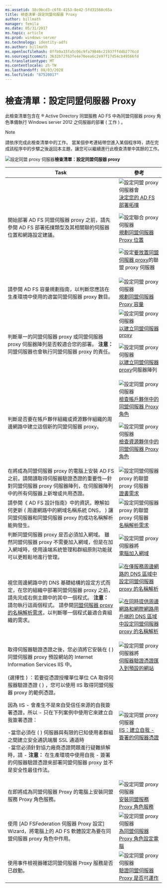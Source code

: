 ```yaml
---
ms.assetid: 38c9bcd3-c6f8-4153-8e42-5fd31568c65a
title: 檢查清單-設定同盟伺服器 Proxy
author: billmath
manager: femila
ms.date: 05/31/2017
ms.topic: article
ms.prod: windows-server
ms.technology: identity-adfs
ms.author: billmath
ms.openlocfilehash: 0ffb9a33fa5c06c9fa79846c21937ffddb2776cd
ms.sourcegitcommit: 3632b72f63fe4e70eea6c2e97f17d54cb49566fd
ms.translationtype: MT
ms.contentlocale: zh-TW
ms.lasthandoff: 08/03/2020
ms.locfileid: "87520017"
---
```

# <a name="checklist-setting-up-a-federation-server-proxy"></a>檢查清單：設定同盟伺服器 Proxy

此檢查清單包含在 &reg; Active Directory 同盟服務 AD FS 中為同盟伺服器 proxy 角色準備執行 Windows server 2012 之伺服器的部署 \( 工作 \) 。

> [!NOTE]
> 請依序完成此檢查清單中的工作。 當某個參考連結帶您進入某個程序時，請在完成該程序中的步驟之後返回本主題，讓您可以繼續進行此檢查清單中其餘的工作。

![設定同盟 proxy 伺服器](media/2b05dce3-938f-4168-9b8f-1f4398cbdb9b.gif)**檢查清單：設定同盟伺服器 proxy**

|Task|參考|
|--------|-------------|
|開始部署 AD FS 同盟伺服器 proxy 之前，請先參閱 AD FS 部署拓撲類型及其相關聯的伺服器位置和網路設定建議。|![設定同盟 proxy 伺服器會](media/faa393df-4856-4431-9eda-4f4e5be72a90.gif)[決定您的 AD FS 部署拓撲](../design/determine-your-ad-fs-deployment-topology.md)<p>![設定聯合 proxy 伺服器](media/faa393df-4856-4431-9eda-4f4e5be72a90.gif)[規劃同盟伺服器 Proxy 位置](../design/planning-federation-server-proxy-placement.md)<p>![設定](media/faa393df-4856-4431-9eda-4f4e5be72a90.gif)[要放置同盟伺服器 proxy](/previous-versions/windows/it-pro/windows-server-2012-R2-and-2012/dd807048(v=ws.11))的聯盟 proxy 伺服器|
|請參閱 AD FS 容量規劃指南，以判斷您應該在生產環境中使用的適當同盟伺服器 proxy 數目。|![設定同盟 proxy 伺服器](media/faa393df-4856-4431-9eda-4f4e5be72a90.gif)[規劃同盟伺服器 Proxy 容量](/previous-versions/windows/it-pro/windows-server-2012-R2-and-2012/gg749898(v=ws.11))|
|判斷單一的同盟伺服器 proxy 或同盟伺服器 proxy 伺服器陣列是否較適合您的部署。 **注意：** 同盟伺服器也會執行同盟伺服器 proxy 的責任。|![設定同盟 proxy 伺服器](media/faa393df-4856-4431-9eda-4f4e5be72a90.gif)[以建立同盟伺服器 proxy](/previous-versions/windows/it-pro/windows-server-2012-R2-and-2012/dd807032(v=ws.11))<p>![設定同盟 proxy 伺服器](media/faa393df-4856-4431-9eda-4f4e5be72a90.gif)[以建立同盟伺服器 proxy](/previous-versions/windows/it-pro/windows-server-2012-R2-and-2012/dd807082(v=ws.11))伺服器陣列|
|判斷是否要在帳戶夥伴組織或資源夥伴組織的周邊網路中建立這個新的同盟伺服器 proxy。|![設定同盟 proxy 伺服器](media/faa393df-4856-4431-9eda-4f4e5be72a90.gif)[檢查帳戶夥伴中的同盟伺服器 Proxy 角色](/previous-versions/windows/it-pro/windows-server-2012-R2-and-2012/dd807109(v=ws.11))<p>![設定同盟 proxy 伺服器](media/faa393df-4856-4431-9eda-4f4e5be72a90.gif)[檢查資源夥伴中的同盟伺服器 Proxy 角色](/previous-versions/windows/it-pro/windows-server-2012-R2-and-2012/dd807052(v=ws.11))|
|在將成為同盟伺服器 proxy 的電腦上安裝 AD FS 之前，請閱讀取得伺服器驗證憑證的重要性—針對同盟伺服器 proxy 伺服器陣列，在伺服器陣列中的所有伺服器上新增或共用憑證。|![設定同盟伺服器 proxy 的聯盟 proxy 伺服器](media/faa393df-4856-4431-9eda-4f4e5be72a90.gif)[證書需求](/previous-versions/windows/it-pro/windows-server-2012-R2-and-2012/dd807054(v=ws.11))|
|請參閱《 AD FS 設計指南》中的資訊，瞭解如何更新 \( 周邊網路中的網域名稱系統 DNS， \) 讓同盟伺服器和同盟伺服器 proxy 的成功名稱解析能夠發生。|![設定同盟伺服器 proxy 的聯盟 proxy 伺服器](media/faa393df-4856-4431-9eda-4f4e5be72a90.gif)[名稱解析需求](/previous-versions/windows/it-pro/windows-server-2012-R2-and-2012/dd807055(v=ws.11))|
|判斷同盟伺服器 proxy 是否必須加入網域。 雖然同盟伺服器 proxy 不需要加入網域，但是在加入網域時，使用遠端系統管理和群組原則功能就可以更輕鬆地進行管理。|![設定同盟 proxy 伺服器將](media/15dd35b6-6cc6-421f-93f8-7109920e7144.gif)[電腦加入網域](Join-a-Computer-to-a-Domain.md)|
|視您周邊網路中的 DNS 基礎結構的設定方式而定，在您的組織中部署同盟伺服器 proxy 之前，請先完成右側主題中的其中一個程式。 **注意：** 請勿執行這兩個程式。 請參閱[同盟伺服器 proxy 的名稱解析需求](/previous-versions/windows/it-pro/windows-server-2012-R2-and-2012/dd807055(v=ws.11))，以判斷哪一個程式最適合貴組織的需求。|![](media/15dd35b6-6cc6-421f-93f8-7109920e7144.gif)[在僅服務周邊網路的 DNS 區域中設定同盟伺服器 proxy 的名稱解析](./configure-name-resolution-for-federation-server-proxy-in-dns-zone-serving-only-perimeter-network.md)<p>![](media/15dd35b6-6cc6-421f-93f8-7109920e7144.gif)[在同時提供周邊網路和網際網路用戶端的 DNS 區域中設定同盟伺服器 proxy 的名稱解析](./configure-name-resolution-for-federation-server-proxy-in-dns-zone-serving-only-perimeter-network.md)|
|取得伺服器驗證憑證之後，您必須將它安裝在 \( \) 同盟伺服器 proxy 預設網站的 Internet Information Services IIS 中。|![設定同盟 proxy 伺服器將](media/15dd35b6-6cc6-421f-93f8-7109920e7144.gif)[伺服器驗證憑證匯入到預設的網站](Import-a-Server-Authentication-Certificate-to-the-Default-Web-Site.md)|
|\(選擇性 \) ：若要從憑證授權單位單位 CA 取得伺服器驗證憑證 \( \) ，您可以使用 IIS 取得同盟伺服器 proxy 的範例憑證。<p>因為 IIS \- 會產生不是來自受信任來源的自我簽署憑證，所以 \- 只在下列案例中使用它來建立自我簽署憑證：<p>-當您必須在 \( \) 伺服器與有限的已知使用者群組之間建立安全通訊端層 SSL 通道時<br />-當您必須針對協力廠商憑證問題進行疑難排解時，請 \- **注意：** 在生產環境中使用自我 \- 簽署的伺服器驗證憑證來部署同盟伺服器 proxy 並不是安全性最佳作法。|![設定同盟 proxy 伺服器](media/15dd35b6-6cc6-421f-93f8-7109920e7144.gif)[IIS：建立自我 \- 簽署的伺服器憑證](https://go.microsoft.com/fwlink/?LinkID=108271)|
|在即將成為同盟伺服器 Proxy 的電腦上安裝同盟服務 Proxy 角色服務。|![設定同盟 proxy 伺服器](media/15dd35b6-6cc6-421f-93f8-7109920e7144.gif)[安裝同盟服務 Proxy 角色服務](Install-the-Federation-Service-Proxy-Role-Service.md)|
|使用 [AD FSFederation 伺服器 Proxy 設定] Wizard，將電腦上的 AD FS 軟體設定為要在同盟伺服器 proxy 角色中作用。|![設定同盟 proxy 伺服器](media/15dd35b6-6cc6-421f-93f8-7109920e7144.gif)[為同盟伺服器 Proxy 角色設定電腦](Configure-a-Computer-for-the-Federation-Server-Proxy-Role.md)|
|使用事件檢視器確認同盟伺服器 Proxy 服務是否已啟動。|![設定同盟 proxy 伺服器](media/15dd35b6-6cc6-421f-93f8-7109920e7144.gif)[驗證同盟伺服器 Proxy 是否可運作](Verify-That-a-Federation-Server-Proxy-Is-Operational.md)|
